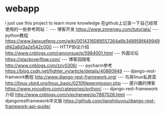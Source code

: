 # webapp
i just use this project to learn more knowledge
在github上记录一下自己经常使用的一些参考网站：
--- 博客开发  https://www.zmrenwu.com/tutorials/ 
--- python教程  https://www.liaoxuefeng.com/wiki/0014316089557264a6b348958f449949df42a6d3a2e542c000 
--- HTTP协议介绍  http://www.cnblogs.com/ranyonsue/p/5984001.html
--- 外国论坛  https://stackoverflow.com/
--- 博客园随笔  http://www.cnblogs.com/zzy0306/
--- pycharm参考  https://blog.csdn.net/fighter_yy/article/details/40860949
--- django-rest-framwork教程  http://www.django-rest-framework.org/
--- 鸟哥linux私房菜  http://linux.vbird.org/linux_basic/0210filepermission.php
--- 感兴趣的博客  https://www.xncoding.com/categories/python/
--- django-rest-framework介绍  http://www.cnblogs.com/vipchenwei/p/7867028.html
--- djangorestframework中文版  https://github.com/jianshijiuyou/django-rest-framework-api-guide/
